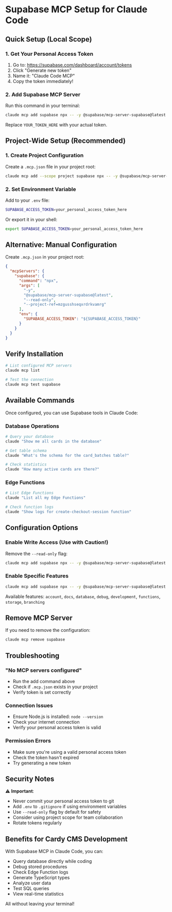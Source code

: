 # Supabase MCP Setup for Claude Code

## Quick Setup (Local Scope)

### 1. Get Your Personal Access Token
1. Go to: https://supabase.com/dashboard/account/tokens
2. Click "Generate new token"
3. Name it: "Claude Code MCP"
4. Copy the token immediately!

### 2. Add Supabase MCP Server

Run this command in your terminal:

```bash
claude mcp add supabase npx -- -y @supabase/mcp-server-supabase@latest --read-only --project-ref=mzgusshseqxrdrkvamrg -e SUPABASE_ACCESS_TOKEN=YOUR_TOKEN_HERE
```

Replace `YOUR_TOKEN_HERE` with your actual token.

## Project-Wide Setup (Recommended)

### 1. Create Project Configuration

Create a `.mcp.json` file in your project root:

```bash
claude mcp add --scope project supabase npx -- -y @supabase/mcp-server-supabase@latest --read-only --project-ref=mzgusshseqxrdrkvamrg
```

### 2. Set Environment Variable

Add to your `.env` file:
```bash
SUPABASE_ACCESS_TOKEN=your_personal_access_token_here
```

Or export it in your shell:
```bash
export SUPABASE_ACCESS_TOKEN=your_personal_access_token_here
```

## Alternative: Manual Configuration

Create `.mcp.json` in your project root:

```json
{
  "mcpServers": {
    "supabase": {
      "command": "npx",
      "args": [
        "-y",
        "@supabase/mcp-server-supabase@latest",
        "--read-only",
        "--project-ref=mzgusshseqxrdrkvamrg"
      ],
      "env": {
        "SUPABASE_ACCESS_TOKEN": "${SUPABASE_ACCESS_TOKEN}"
      }
    }
  }
}
```

## Verify Installation

```bash
# List configured MCP servers
claude mcp list

# Test the connection
claude mcp test supabase
```

## Available Commands

Once configured, you can use Supabase tools in Claude Code:

### Database Operations
```bash
# Query your database
claude "Show me all cards in the database"

# Get table schema
claude "What's the schema for the card_batches table?"

# Check statistics
claude "How many active cards are there?"
```

### Edge Functions
```bash
# List Edge Functions
claude "List all my Edge Functions"

# Check function logs
claude "Show logs for create-checkout-session function"
```

## Configuration Options

### Enable Write Access (Use with Caution!)
Remove the `--read-only` flag:
```bash
claude mcp add supabase npx -- -y @supabase/mcp-server-supabase@latest --project-ref=mzgusshseqxrdrkvamrg -e SUPABASE_ACCESS_TOKEN=YOUR_TOKEN
```

### Enable Specific Features
```bash
claude mcp add supabase npx -- -y @supabase/mcp-server-supabase@latest --project-ref=mzgusshseqxrdrkvamrg --features=database,functions,storage -e SUPABASE_ACCESS_TOKEN=YOUR_TOKEN
```

Available features: `account`, `docs`, `database`, `debug`, `development`, `functions`, `storage`, `branching`

## Remove MCP Server

If you need to remove the configuration:
```bash
claude mcp remove supabase
```

## Troubleshooting

### "No MCP servers configured"
- Run the add command above
- Check if `.mcp.json` exists in your project
- Verify token is set correctly

### Connection Issues
- Ensure Node.js is installed: `node --version`
- Check your internet connection
- Verify your personal access token is valid

### Permission Errors
- Make sure you're using a valid personal access token
- Check the token hasn't expired
- Try generating a new token

## Security Notes

⚠️ **Important**:
- Never commit your personal access token to git
- Add `.env` to `.gitignore` if using environment variables
- Use `--read-only` flag by default for safety
- Consider using project scope for team collaboration
- Rotate tokens regularly

## Benefits for Cardy CMS Development

With Supabase MCP in Claude Code, you can:
- Query database directly while coding
- Debug stored procedures
- Check Edge Function logs
- Generate TypeScript types
- Analyze user data
- Test SQL queries
- View real-time statistics

All without leaving your terminal!